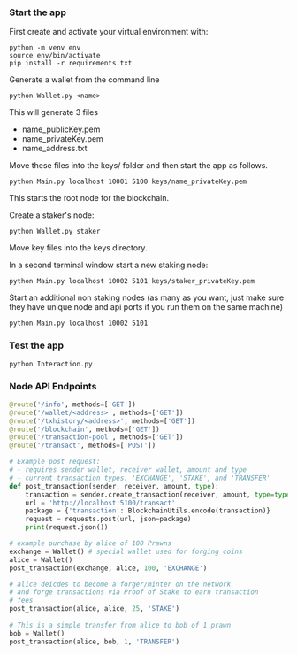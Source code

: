 ### Start the app
First create and activate your virtual environment with:
```
python -m venv env
source env/bin/activate
pip install -r requirements.txt
```

Generate a wallet from the command line
```
python Wallet.py <name>
```
This will generate 3 files
* name_publicKey.pem
* name_privateKey.pem
* name_address.txt

Move these files into the keys/ folder and then start the app as follows.
```
python Main.py localhost 10001 5100 keys/name_privateKey.pem
```
This starts the root node for the blockchain.

Create a staker's node:
```
python Wallet.py staker
```
Move key files into the keys directory.

In a second terminal window start a new staking node:
```
python Main.py localhost 10002 5101 keys/staker_privateKey.pem 
```

Start an additional non staking nodes (as many as you want, just make sure they have unique node and api ports if you run them on the same machine)
```
python Main.py localhost 10002 5101
```

### Test the app
```
python Interaction.py
```

### Node API Endpoints
```python
@route('/info', methods=['GET'])
@route('/wallet/<address>', methods=['GET'])
@route('/txhistory/<address>', methods=['GET'])
@route('/blockchain', methods=['GET'])
@route('/transaction-pool', methods=['GET'])
@route('/transact', methods=['POST'])

# Example post request:
# - requires sender wallet, receiver wallet, amount and type
# - current transaction types: 'EXCHANGE', 'STAKE', and 'TRANSFER'
def post_transaction(sender, receiver, amount, type):
    transaction = sender.create_transaction(receiver, amount, type=type)
    url = 'http://localhost:5100/transact'
    package = {'transaction': BlockchainUtils.encode(transaction)}
    request = requests.post(url, json=package)
    print(request.json())

# example purchase by alice of 100 Prawns
exchange = Wallet() # special wallet used for forging coins
alice = Wallet()
post_transaction(exchange, alice, 100, 'EXCHANGE')

# alice deicdes to become a forger/minter on the network
# and forge transactions via Proof of Stake to earn transaction
# fees   
post_transaction(alice, alice, 25, 'STAKE')
    
# This is a simple transfer from alice to bob of 1 prawn
bob = Wallet()
post_transaction(alice, bob, 1, 'TRANSFER')
```